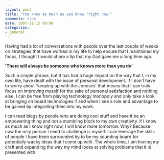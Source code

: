 ```yaml
---
layout: post
title: "You know as much as you know 'right now'"
comments: true
date: 2007-11-15 09:00
categories:
- general
---
```


Having had a lot of conversations with people over the last couple of weeks on strategies that have worked in my life to help ensure that I maintained my focus, I thought I would share a tip that my Dad gave me a long time ago.

<strong>'There will always be someone who knows more than you do' </strong>

Such a simple phrase, but it has had a huge impact on the way that I, in my own life, have dealt with the issue of personal development. If I don't have to worry about 'keeping up with the Joneses' that means that I can truly focus on improving myself for the sake of personal satisfaction and nothing else. I can be free from playing technology monopoly and only take a look at bringing on board technologies if and when I see a role and advantage to be gained by integrating them into my work.

I can read blogs by people who are doing cool stuff and have it be an empowering thing and not a stumbling block to my own creativity. If I know as much as I know right now, I will know more tomorrow. Why? Because now the only person I need to challenge is myself. I can leverage the skills of people I have been surrounded by to be my sounding board for potentially wacky ideas that I come up with. The whole time, I am honing my craft and expanding the way my mind looks at solving problems that it is presented with.





